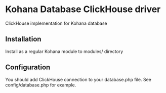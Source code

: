 # Kohana Database ClickHouse driver

ClickHouse implementation for Kohana database

## Installation

Install as a regular Kohana module to modules/ directory

## Configuration

You should add ClickHouse connection to your database.php file. See config/database.php for example.